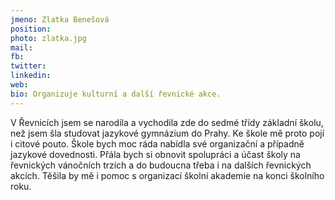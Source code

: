```yaml
---
jmeno: Zlatka Benešová
position: 
photo: zlatka.jpg
mail: 
fb: 
twitter: 
linkedin: 
web: 
bio: Organizuje kulturní a další řevnické akce.
---
```

V Řevnicích jsem se narodila a vychodila zde do sedmé třídy základní školu, než jsem šla studovat jazykové gymnázium do Prahy. Ke škole mě proto pojí i citové pouto. Škole bych moc ráda nabídla své organizační a případně jazykové dovednosti. Přála bych si obnovit spolupráci a účast školy na řevnických vánočních trzích a do budoucna třeba i na dalších řevnických akcích. Těšila by mě i pomoc s organizací školní akademie na konci školního roku.
